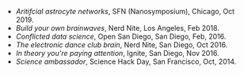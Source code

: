 - *Aritifcial astrocyte networks*, SFN (Nanosymposium), Chicago, Oct 2019.
- *Build your own brainwaves*, Nerd Nite, Los Angeles, Feb 2018.
- *Conflicted data science*, Open San Diego, San Diego, Feb, 2016.
- *The electronic dance club brain*, Nerd Nite, San Diego, Oct 2016.
- *In theory you're paying attention*, Ignite, San Diego, Nov 2016.
- *Science ambassador*, Science Hack Day, San Francisco, Oct, 2014.
